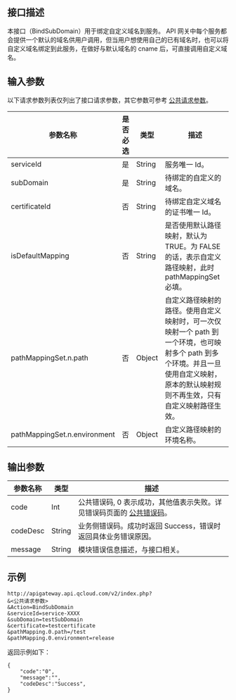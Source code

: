 ## 接口描述

本接口（BindSubDomain）用于绑定自定义域名到服务。
API 网关中每个服务都会提供一个默认的域名供用户调用，但当用户想使用自己的已有域名时，也可以将自定义域名绑定到此服务，在做好与默认域名的 cname 后，可直接调用自定义域名。

## 输入参数

以下请求参数列表仅列出了接口请求参数，其它参数可参考 [公共请求参数](/document/api/213/6976)。

| 参数名称                         | 是否必选 | 类型     | 描述                                       |
| ---------------------------- | ---- | ------ | ---------------------------------------- |
| serviceId                    | 是    | String | 服务唯一 Id。                                  |
| subDomain                    | 是    | String | 待绑定的自定义的域名。                              |
| certificateId                | 否    | String | 待绑定自定义域名的证书唯一 Id。                         |
| isDefaultMapping             | 否    | String | 是否使用默认路径映射，默认为 TRUE。为 FALSE 的话，表示自定义路径映射，此时 pathMappingSet 必填。 |
| pathMappingSet.n.path        | 否    | Object | 自定义路径映射的路径。使用自定义映射时，可一次仅映射一个 path 到一个环境，也可映射多个 path 到多个环境。并且一旦使用自定义映射，原本的默认映射规则不再生效，只有自定义映射路径生效。 |
| pathMappingSet.n.environment | 否    | Object | 自定义路径映射的环境名称。                            |

## 输出参数
| 参数名称     | 类型     | 描述                                       |
| -------- | ------ | ---------------------------------------- |
| code     | Int    | 公共错误码, 0 表示成功，其他值表示失败。详见错误码页面的 <a href="/doc/api/372/%E9%94%99%E8%AF%AF%E7%A0%81#1.E3.80.81.E5.85.AC.E5.85.B1.E9.94.99.E8.AF.AF.E7.A0.81" title="公共错误码">公共错误码</a>。 |
| codeDesc | String | 业务侧错误码。成功时返回 Success，错误时返回具体业务错误原因。       |
| message     | String    | 模块错误信息描述，与接口相关。                          |


## 示例 
```
http://apigateway.api.qcloud.com/v2/index.php?
&<公共请求参数>
&Action=BindSubDomain
&serviceId=service-XXXX
&subDomain=testSubDomain
&certificate=testcertificate
&pathMapping.0.path=/test
&pathMapping.0.environment=release
```
返回示例如下：
```
{
    "code":"0",
    "message":"",
    "codeDesc":"Success",
}
```




